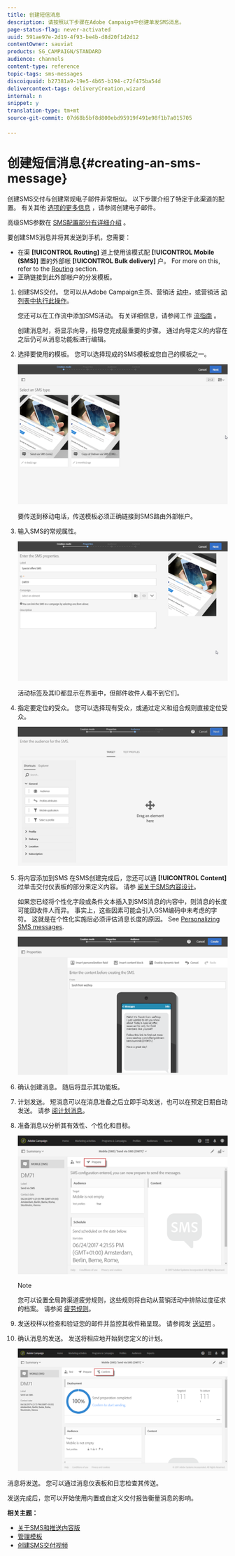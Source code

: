 ```yaml
---
title: 创建短信消息
description: 请按照以下步骤在Adobe Campaign中创建单发SMS消息。
page-status-flag: never-activated
uuid: 591ae97e-2d19-4f93-be4b-d8d20f1d2d12
contentOwner: sauviat
products: SG_CAMPAIGN/STANDARD
audience: channels
content-type: reference
topic-tags: sms-messages
discoiquuid: b27381a9-19e5-4b65-b194-c72f475ba54d
delivercontext-tags: deliveryCreation,wizard
internal: n
snippet: y
translation-type: tm+mt
source-git-commit: 07d68b5bf8d800ebd95919f491e98f1b7a015705

---
```



# 创建短信消息{#creating-an-sms-message}

创建SMS交付与创建常规电子邮件非常相似。 以下步骤介绍了特定于此渠道的配置。 有关其他 [选项的更多信息](../../channels/using/creating-an-email.md) ，请参阅创建电子邮件。

高级SMS参数在 [SMS配置部分有详细介绍](../../administration/using/configuring-sms-channel.md) 。

要创建SMS消息并将其发送到手机，您需要：

* 在渠 **[!UICONTROL Routing]** 道上使用该模式配 **[!UICONTROL Mobile (SMS)]** 置的外部帐 **[!UICONTROL Bulk delivery]** 户。 For more on this, refer to the [Routing](../../administration/using/configuring-sms-channel.md#defining-an-sms-routing) section.
* 正确链接到此外部帐户的分发模板。

1. 创建SMS交付。 您可以从Adobe Campaign主页、营销活 [动中](../../start/using/interface-description.md#home-page)，或营销活 [动列表](../../start/using/marketing-activities.md#creating-a-marketing-activity)[中执行此操作](../../start/using/programs-and-campaigns.md#creating-a-campaign)。

   您还可以在工作流中添加SMS活动。 有关详细信息，请参阅工作 [流指南](../../automating/using/sms-delivery.md) 。

   创建消息时，将显示向导，指导您完成最重要的步骤。 通过向导定义的内容在之后仍可从消息功能板进行编辑。

1. 选择要使用的模板。 您可以选择现成的SMS模板或您自己的模板之一。

   ![](assets/sms_creation_1.png)

   要传送到移动电话，传送模板必须正确链接到SMS路由外部帐户。

1. 输入SMS的常规属性。

   ![](assets/sms_creation_2.png)

   活动标签及其ID都显示在界面中，但邮件收件人看不到它们。

1. 指定要定位的受众。 您可以选择现有受众，或通过定义和组合规则直接定位受众。

   ![](assets/sms_creation_3.png)

1. 将内容添加到SMS 在SMS创建完成后，您还可以通 **[!UICONTROL Content]** 过单击交付仪表板的部分来定义内容。 请参 [阅关于SMS内容设计](../../channels/using/about-sms-and-push-content-design.md)。

   如果您已经将个性化字段或条件文本插入到SMS消息的内容中，则消息的长度可能因收件人而异。 事实上，这些因素可能会引入GSM编码中未考虑的字符。 这就是在个性化实施后必须评估消息长度的原因。 See [Personalizing SMS messages](../../channels/using/personalizing-sms-messages.md).

   ![](assets/sms_creation_4.png)

1. 确认创建消息。 随后将显示其功能板。
1. 计划发送。 短消息可以在消息准备之后立即手动发送，也可以在预定日期自动发送。 请参 [阅计划消息](../../sending/using/about-scheduling-messages.md)。
1. 准备消息以分析其有效性、个性化和目标。

   ![](assets/sms_creation_6.png)

   >[!NOTE]
   >
   >您可以设置全局跨渠道疲劳规则，这些规则将自动从营销活动中排除过度征求的档案。 请参阅 [疲劳规则](../../administration/using/fatigue-rules.md)。

1. 发送校样以检查和验证您的邮件并监控其收件箱呈现。 请参阅发 [送证明](../../sending/using/sending-proofs.md) 。
1. 确认消息的发送。 发送将相应地开始到您定义的计划。

   ![](assets/sms_creation_7.png)

消息将发送。 您可以通过消息仪表板和日志检查其传送。

发送完成后，您可以开始使用内置或自定义交付报告衡量消息的影响。

**相关主题：**

* [关于SMS和推送内容版](../../channels/using/about-sms-and-push-content-design.md)
* [管理模板](../../start/using/marketing-activity-templates.md)
* [创建SMS交付视频](https://docs.adobe.com/content/help/en/campaign-learn/campaign-standard-tutorials/communication-channels/mobile/sms/sms-delivery.html)

